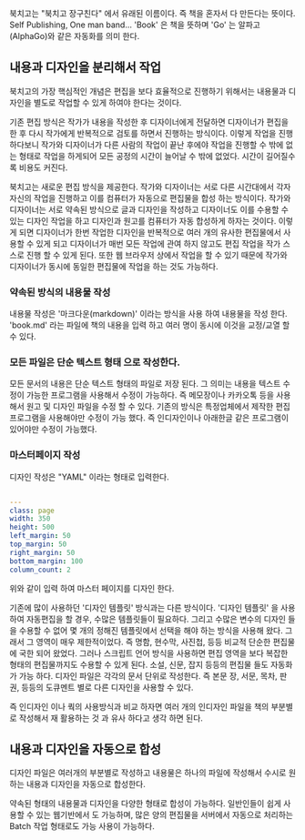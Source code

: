 북치고는 "북치고 장구친다" 에서 유래된 이름이다.
즉 책을 혼자서 다 만든다는 뜻이다. Self Publishing, One man band...
'Book' 은 책을 뜻하며 'Go' 는 알파고(AlphaGo)와 같은 자동화를 의미 한다.
## 내용과 디자인을 분리해서 작업

북치고의 가장 핵심적인 개념은 편집을 보다 효율적으로 진행하기 위해서는 내용물과 디자인을 별도로 작업할 수 있게 하여야 한다는 것이다.

기존 편집 방식은 작가가 내용을 작성한 후 디자이너에게 전달하면 디자이너가 편집을 한 후 다시 작가에게 반복적으로 검토를 하면서 진행하는 방식이다. 이렇게 작업을 진행하다보니 작가와 디자이너가 다른 사람의 작업이 끝난 후에야 작업을 진행할 수 밖에 없는 형태로 작업을 하게되어 모든 공정의 시간이 늘어날 수 밖에 없었다. 시간이 길어질수록 비용도 커진다.

북치고는 새로운 편집 방식을 제공한다.
작가와 디자이너는 서로 다른 시간대에서 각자 자신의 작업을 진행하고 이를 컴퓨터가 자동으로 편집물을 합성 하는 방식이다. 
작가와 디자이너는 서로 약속된 방식으로 글과 디자인을 작성하고 디자이너도 이를 수용할 수 있는 디자인 작업을 하고  디자인과 원고를  컴퓨터가 자동 합성하게 하자는 것이다. 이렇게 되면 디자이너가 한번 작업한 디자인을 반복적으로 여러 개의 유사한 편집물에서 사용할 수 있게 되고 디자이너가 매번 모든 작업에 관여 하지 않고도 편집 작업을 작가 스스로 진행 할 수 있게 된다.
또한 웹 브라우저 상에서 작업을 할 수 있기 때문에 작가와 디자이너가 동시에 동일한 편집물에 작업을 하는 것도 가능하다.

### 약속된 방식의 내용물 작성

내용물 작성은  '마크다운(markdown)' 이라는 방식을 사용 하여 내용물을 작성 한다. 'book.md' 라는 파일에 책의 내용을 입력 하고  여러 명이 동시에 이것을 교정/교열 할 수 있다. 

### 모든 파일은 단순 텍스트 형태 으로 작성한다.

모든 문서의 내용은 단순 텍스트 형태의 파일로 저장 된다. 그 의미는 내용을 텍스트 수정이 가능한 프로그램을 사용해서 수정이 가능하다.  즉 메모장이나 카카오톡 등을 사용해서 원고 및 디자인 파일을 수정 할 수 있다.
기존의 방식은 특정업체에서 제작한 편집프로그램을 사용해야만 수정이 가능 했다. 즉 인디자인이나 아래한글 같은 프로그램이 있어야만 수정이 가능했다.
### 마스터페이지 작성

디자인 작성은 "YAML" 이라는 형태로 입력한다. 
```
```
```yaml
---
class: page
width: 350
height: 500
left_margin: 50
top_margin: 50
right_margin: 50
bottom_margin: 100
column_count: 2
```
위와 같이 입력 하여 마스터 페이지를 디자인 한다.




기존에 많이 사용하던 '디자인 템플릿' 방식과는 다른 방식이다.
'디자인 템플릿' 을 사용하여 자동편집을 할 경우, 수많은 템플릿들이 필요하다.
그리고 수많은 변수의 디자인 들을 수용할 수 없어 몇 개의 정해진 템플릿에서 선택을 해야 하는 방식을 사용해 왔다. 그래서 그 영역이 매우 제한적이었다. 즉 명함, 현수막, 사진첩, 등등 비교적 단순한 편집물에 국한 되어 왔었다.
그러나 스크립트 언어 방식을 사용하면 편집 영역을 보다 복잡한 형태의 편집물까지도 수용할 수 있게 된다. 소설, 신문, 잡지 등등의 편집물 들도 자동화가 가능 하다.
디자인 파일은 각각의 문서 단위로 작성한다. 즉 본문 장, 서문, 목차, 판권, 등등의 도큐멘트 별로 다른 디자인을 사용할 수 있다. 

즉 인디자인 이나 쿽의 사용방식과 비교 하자면 여러 개의 인디자인 파일을 책의 부분별로 작성해서 재 활용하는 것 과 유사 하다고 생각 하면 된다. 

## 내용과 디자인을 자동으로 합성

디자인 파일은 여러개의 부분별로 작성하고  내용물은 하나의 파일에 작성해서 수시로 원하는 내용과 디자인을 자동으로 합성한다.

약속된 형태의 내용물과 디자인을 다양한 형태로 합성이 가능하다. 일반인들이 쉽게 사용할 수 있는 웹기반에서 도 가능하며, 많은 양의 편집물을 서버에서 자동으로 처리하는 Batch 작업 형태로도  가능 사용이 가능하다.


